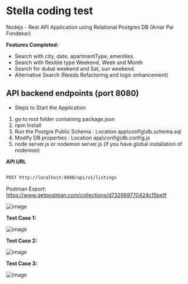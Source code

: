 # Stella coding test
Nodejs - Rest API Application using Relational Postgres DB  (Amar Pai Fondekar)


**Features Completed:**
* Search with city, date, apartmentType, amenities.
* Search with flexible type Weekend, Week and Month
* Search for dubai weekend and Sat, sun weekend.
* Alternative Search (Needs Refactoring and logic enhancement)


## API backend endpoints (port 8080)

* Steps to Start the Application
1) go to root folder containing package.json
2) npm Install
3) Run the Postgre Public Schema : Location app\config\db.schema.sql
4) Modify DB properties : Location app\config\db.config.js
5) node server.js or nodemon server.js (if you have global installation of nodemon)


**API URL**

```bash

POST http://localhost:8080/api/v1/listings

```

Postman Export: https://www.getpostman.com/collections/d732989770424c15be1f

![image](https://user-images.githubusercontent.com/10544557/126906143-4ff16a2a-78e1-4fb9-a6c3-70f1a3193ba9.png)


**Test Case 1:**

![image](https://user-images.githubusercontent.com/10544557/126906202-b00a96dc-ce72-421b-be6c-c998b19d0461.png)

**Test Case 2:** 

![image](https://user-images.githubusercontent.com/10544557/126906239-b76b88d9-c9bc-498b-a6b2-a1fb4ff8ae0d.png)

**Test Case 3:**

![image](https://user-images.githubusercontent.com/10544557/126906257-067abf55-bb68-4c7e-af3c-d9cb9d1d9032.png)


